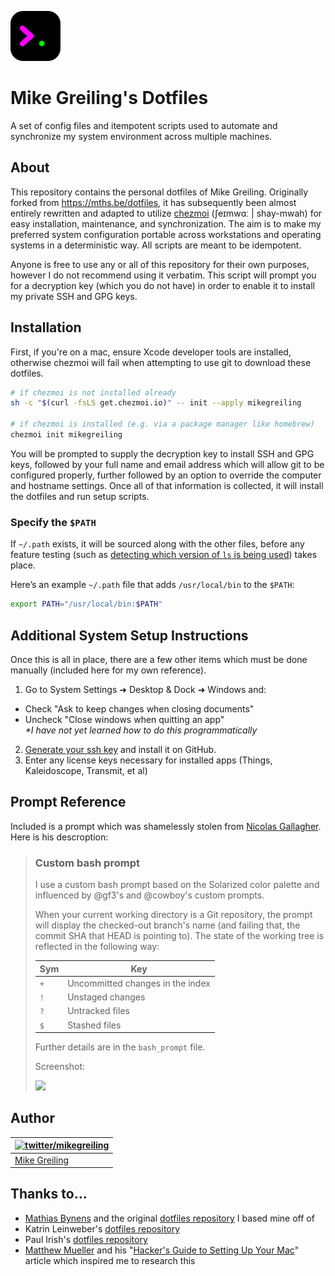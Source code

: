 ![](assets/dotfiles-icon-80x80.png)

# Mike Greiling's Dotfiles

A set of config files and itempotent scripts used to automate and synchronize my system environment across multiple machines.

## About

This repository contains the personal dotfiles of Mike Greiling. Originally forked from <https://mths.be/dotfiles>, it has subsequently been almost entirely rewritten and adapted to utilize [chezmoi](https://github.com/twpayne/chezmoi) (ʃeɪmwɑː | shay-mwah) for easy installation, maintenance, and synchronization. The aim is to make my preferred system configuration portable across workstations and operating systems in a deterministic way. All scripts are meant to be idempotent.

Anyone is free to use any or all of this repository for their own purposes, however I do not recommend using it verbatim. This script will prompt you for a decryption key (which you do not have) in order to enable it to install my private SSH and GPG keys.

## Installation

First, if you're on a mac, ensure Xcode developer tools are installed, otherwise chezmoi will fail when attempting to use git to download these dotfiles.

```bash
# if chezmoi is not installed already
sh -c "$(curl -fsLS get.chezmoi.io)" -- init --apply mikegreiling

# if chezmoi is installed (e.g. via a package manager like homebrew)
chezmoi init mikegreiling
```

You will be prompted to supply the decryption key to install SSH and GPG keys, followed by your full name and email address which will allow git to be configured properly, further followed by an option to override the computer and hostname settings. Once all of that information is collected, it will install the dotfiles and run setup scripts.

### Specify the `$PATH`

If `~/.path` exists, it will be sourced along with the other files, before any feature testing (such as [detecting which version of `ls` is being used](https://github.com/mathiasbynens/dotfiles/blob/aff769fd7522/.aliases#L21-26)) takes place.

Here’s an example `~/.path` file that adds `/usr/local/bin` to the `$PATH`:

```bash
export PATH="/usr/local/bin:$PATH"
```

## Additional System Setup Instructions

Once this is all in place, there are a few other items which must be done manually (included here for my own reference).

1. Go to System Settings ➜ Desktop & Dock ➜ Windows and:
  - Check "Ask to keep changes when closing documents"
  - Uncheck "Close windows when quitting an app"  
    _*I have not yet learned how to do this programmatically_
2. [Generate your ssh key](https://help.github.com/articles/generating-ssh-keys/) and install it on GitHub.
3. Enter any license keys necessary for installed apps (Things, Kaleidoscope, Transmit, et al)

## Prompt Reference

Included is a prompt which was shamelessly stolen from [Nicolas Gallagher](https://github.com/necolas/dotfiles/).  Here is his descroption:

> ### Custom bash prompt
>
> I use a custom bash prompt based on the Solarized color palette and influenced by @gf3's and @cowboy's custom prompts.
>
> When your current working directory is a Git repository, the prompt will display the checked-out branch's name (and failing that, the commit SHA that HEAD is pointing to). The state of the working tree is reflected in the following way:
>
> Sym | Key
> ----|---------------------------------
> `+` | Uncommitted changes in the index
> `!` | Unstaged changes
> `?` | Untracked files
> `$` | Stashed files
>
> Further details are in the `bash_prompt` file.
>
> Screenshot:
>
> ![](http://i.imgur.com/DSJ1G.png)
>


## Author

| [![twitter/mikegreiling](http://gravatar.com/avatar/33f90637d77f8d4da67faafd3af6597e?s=70)](http://twitter.com/mikegreiling "Follow @mikegreiling on Twitter") |
|---|
| [Mike Greiling](https://pixelcog.com/) |

## Thanks to…

* [Mathias Bynens](https://mathiasbynens.be/) and the original [dotfiles repository](https://github.com/mathiasbynens/dotfiles) I based mine off of
* Katrin Leinweber's [dotfiles repository](https://gitlab.com/katrinleinweber/dotfiles)
* Paul Irish's [dotfiles repository](https://github.com/paulirish/dotfiles)
* [Matthew Mueller](https://github.com/MatthewMueller) and his "[Hacker's Guide to Setting Up Your Mac](https://web.archive.org/web/20160119134924/http://lapwinglabs.com/blog/hacker-guide-to-setting-up-your-mac)" article which inspired me to research this
